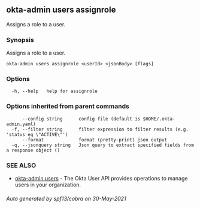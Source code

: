 ## okta-admin users assignrole

Assigns a role to a user.

### Synopsis

Assigns a role to a user.

```
okta-admin users assignrole <userId> <jsonBody> [flags]
```

### Options

```
  -h, --help   help for assignrole
```

### Options inherited from parent commands

```
      --config string      config file (default is $HOME/.okta-admin.yaml)
  -f, --filter string      filter expression to filter results (e.g. 'status eq \"ACTIVE\"')
      --format             format (pretty-print) json output
  -q, --jsonquery string   Json query to extract specified fields from a response object ()
```

### SEE ALSO

* [okta-admin users](okta-admin_users.md)	 - The Okta User API provides operations to manage users in your organization.

###### Auto generated by spf13/cobra on 30-May-2021
